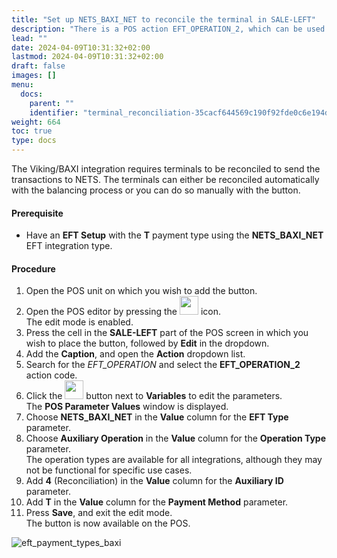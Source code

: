 ```yaml
---
title: "Set up NETS_BAXI_NET to reconcile the terminal in SALE-LEFT"
description: "There is a POS action EFT_OPERATION_2, which can be used to perform different functions on different terminals. These actions include reconciling the terminal, downloading/checking for updates, and checking connection or voiding the previous transactions."
lead: ""
date: 2024-04-09T10:31:32+02:00
lastmod: 2024-04-09T10:31:32+02:00
draft: false
images: []
menu:
  docs:
    parent: ""
    identifier: "terminal_reconciliation-35cacf644569c190f92fde0c6e194ddf"
weight: 664
toc: true
type: docs
---
```



The Viking/BAXI integration requires terminals to be reconciled to send the transactions to NETS. The terminals can either be reconciled automatically with the balancing process or you can do so manually with the button.

#### Prerequisite

- Have an **EFT Setup** with the **T** payment type using the **NETS_BAXI_NET** EFT integration type. 

#### Procedure

1. Open the POS unit on which you wish to add the button.
2. Open the POS editor by pressing the <image src="Images/cog.PNG" width="30" height="30"> icon.    
   The edit mode is enabled.
3. Press the cell in the **SALE-LEFT** part of the POS screen in which you wish to place the button, followed by **Edit** in the dropdown.
4. Add the **Caption**, and open the **Action** dropdown list.
5. Search for the *EFT_OPERATION* and select the **EFT_OPERATION_2** action code.       
6. Click the <image src="Images/edit_icon.PNG" width="30" height="30"> button next to **Variables** to edit the parameters.     
   The **POS Parameter Values** window is displayed.
7. Choose **NETS_BAXI_NET** in the **Value** column for the **EFT Type** parameter.
8. Choose **Auxiliary Operation** in the **Value** column for the **Operation Type** parameter.      
   The operation types are available for all integrations, although they may not be functional for specific use cases. 
9. Add **4** (Reconciliation) in the **Value** column for the **Auxiliary ID** parameter. 
10. Add **T** in the **Value** column for the **Payment Method** parameter.     
11. Press **Save**, and exit the edit mode.     
    The button is now available on the POS.

![eft_payment_types_baxi](eft_payment_types_baxi.PNG)